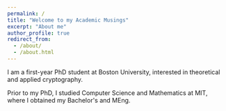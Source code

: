 ```yaml
---
permalink: /
title: "Welcome to my Academic Musings"
excerpt: "About me"
author_profile: true
redirect_from: 
  - /about/
  - /about.html
---
```


I am a first-year PhD student at Boston University, interested in theoretical and applied cryptography. 

Prior to my PhD, I studied Computer Science and Mathematics at MIT, where I obtained my Bachelor's and MEng.